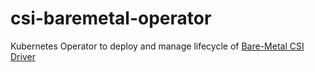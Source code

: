# csi-baremetal-operator

Kubernetes Operator to deploy and manage lifecycle of [Bare-Metal CSI Driver](https://github.com/dell/csi-baremetal)